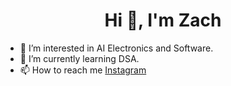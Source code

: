<h1 align="center">Hi 👋, I'm Zach</h1>


- 👀 I’m interested in AI Electronics and Software.
- 🌱 I’m currently learning DSA.
- 📫 How to reach me [Instagram](https://www.instagram.com/rexxkingz/)




